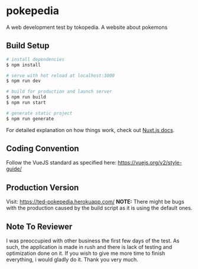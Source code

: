 # pokepedia
A web development test by tokopedia. A website about pokemons

## Build Setup

``` bash
# install dependencies
$ npm install

# serve with hot reload at localhost:3000
$ npm run dev

# build for production and launch server
$ npm run build
$ npm run start

# generate static project
$ npm run generate
```
For detailed explanation on how things work, check out [Nuxt.js docs](https://nuxtjs.org).

## Coding Convention
Follow the VueJS standard as specified here:
https://vuejs.org/v2/style-guide/

## Production Version
Visit: https://ted-pokepedia.herokuapp.com/
**NOTE:** There might be bugs with the production caused by the build script as it is using the default ones.

## Note To Reviewer
I was preoccupied with other business the first few days of the test. As such, the application is made in rush and there is lack of testing and optimization done on it. If you wish to give me more time to finish everything, i would gladly do it. Thank you very much.
